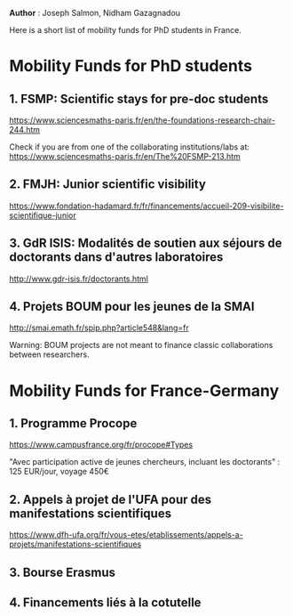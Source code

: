 **Author** : Joseph Salmon, Nidham Gazagnadou

Here is a short list of mobility funds for PhD students in France.

# Mobility Funds for PhD students

## 1. FSMP: Scientific stays for pre-doc students

https://www.sciencesmaths-paris.fr/en/the-foundations-research-chair-244.htm

Check if you are from  one of the collaborating institutions/labs at: https://www.sciencesmaths-paris.fr/en/The%20FSMP-213.htm


## 2. FMJH: Junior scientific visibility

https://www.fondation-hadamard.fr/fr/financements/accueil-209-visibilite-scientifique-junior


## 3. GdR ISIS: Modalités de soutien aux séjours de doctorants dans d'autres laboratoires

http://www.gdr-isis.fr/doctorants.html


## 4. Projets BOUM pour les jeunes de la SMAI

http://smai.emath.fr/spip.php?article548&lang=fr

Warning: BOUM projects are not meant to finance classic collaborations between researchers.


# Mobility Funds for France-Germany

## 1. Programme Procope

https://www.campusfrance.org/fr/procope#Types

"Avec participation active de jeunes chercheurs, incluant les doctorants" : 125 EUR/jour, voyage 450€

## 2. Appels à projet de l'UFA pour des manifestations scientifiques

https://www.dfh-ufa.org/fr/vous-etes/etablissements/appels-a-projets/manifestations-scientifiques

## 3. Bourse Erasmus

## 4. Financements liés à la cotutelle
